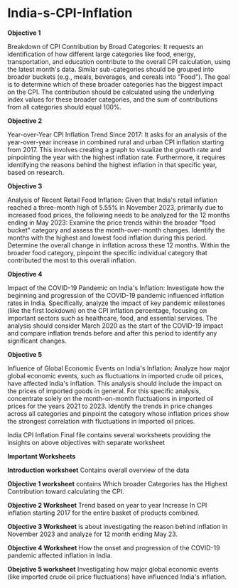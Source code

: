 # India-s-CPI-Inflation

**Objective 1**

Breakdown of CPI Contribution by Broad Categories: It requests an identification of how different large categories like food, energy, transportation, and education contribute to the overall CPI calculation, using the latest month's data. Similar sub-categories should be grouped into broader buckets (e.g., meals, beverages, and cereals into "Food"). The goal is to determine which of these broader categories has the biggest impact on the CPI. The contribution should be calculated using the underlying index values for these broader categories, and the sum of contributions from all categories should equal 100%.


**Objective 2**

Year-over-Year CPI Inflation Trend Since 2017: It asks for an analysis of the year-over-year increase in combined rural and urban CPI inflation starting from 2017. This involves creating a graph to visualize the growth rate and pinpointing the year with the highest inflation rate. Furthermore, it requires identifying the reasons behind the highest inflation in that specific year, based on research.


**Objective 3**

Analysis of Recent Retail Food Inflation: Given that India's retail inflation reached a three-month high of 5.55% in November 2023, primarily due to increased food prices, the following needs to be analyzed for the 12 months ending in May 2023:
        Examine the price trends within the broader "food bucket" category and assess the month-over-month changes. Identify the months with the highest and lowest food inflation during this period.
        Determine the overall change in inflation across these 12 months. Within the broader food category, pinpoint the specific individual category that contributed the most to this overall inflation.


**Objective 4**

Impact of the COVID-19 Pandemic on India's Inflation: Investigate how the beginning and progression of the COVID-19 pandemic influenced inflation rates in India. Specifically, analyze the impact of key pandemic milestones (like the first lockdown) on the CPI inflation percentage, focusing on important sectors such as healthcare, food, and essential services. The analysis should consider March 2020 as the start of the COVID-19 impact and compare inflation trends before and after this period to identify any significant changes.

**Objective 5**

Influence of Global Economic Events on India's Inflation: Analyze how major global economic events, such as fluctuations in imported crude oil prices, have affected India's inflation. This analysis should include the impact on the prices of imported goods in general. For this specific analysis, concentrate solely on the month-on-month fluctuations in imported oil prices for the years 2021 to 2023.
Identify the trends in price changes across all categories and pinpoint the category whose inflation prices show the strongest correlation with fluctuations in imported oil prices. 


India CPI Inflation Final file contains several worksheets providing the insights on above objectives with separate worksheet

**Important Worksheets**

**Introduction worksheet** Contains overall overview of the data


**Objective 1 worksheet** contains Which broader Categories has the Highest Contribution toward calculating the CPI.


**Objective 2 Worksheet** Trend based on year to year Increase In CPI inflation starting 2017 for the entire basket of products combined.

**Objective 3 Worksheet**  is about investigating the reason behind inflation in November 2023 and analyze for 12 month ending May 23.

**Objective 4 Worksheet** How the onset and progression of the COVID-19 pandemic affected inflation in India.

**Obejctive 5 worksheet** Investigating how major global economic events (like imported crude oil price fluctuations) have influenced India's inflation.





